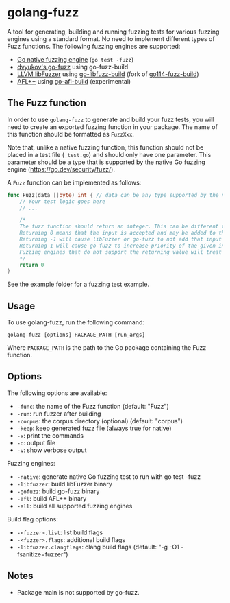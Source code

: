 # golang-fuzz

A tool for generating, building and running fuzzing tests for various fuzzing engines using a standard format. No need to implement different types of Fuzz functions. The following fuzzing engines are supported:

- [Go native fuzzing engine](https://go.dev/security/fuzz/) (`go test -fuzz`)
- [dvyukov's go-fuzz](https://github.com/dvyukov/go-fuzz) using go-fuzz-build
- [LLVM libFuzzer](https://llvm.org/docs/LibFuzzer.html) using [go-libfuzz-build](https://github.com/elwint/go-libfuzz-build) (fork of [go114-fuzz-build](https://github.com/mdempsky/go114-fuzz-build))
- [AFL++](https://aflplus.plus/) using [go-afl-build](https://github.com/elwint/go-afl-build) (experimental)

## The Fuzz function

In order to use `golang-fuzz` to generate and build your fuzz tests, you will need to create an exported fuzzing function in your package. The name of this function should be formatted as `FuzzXxx`.

Note that, unlike a native fuzzing function, this function should not be placed in a test file (`_test.go`) and should only have one parameter. This parameter should be a type that is supported by the native Go fuzzing engine (<https://go.dev/security/fuzz/>).

A `Fuzz` function can be implemented as follows:

```go
func Fuzz(data []byte) int { // data can be any type supported by the native Go fuzzing engine
    // Your test logic goes here
    // ...

    /*
    The fuzz function should return an integer. This can be different than 0 to improve fuzzing performance.
    Returning 0 means that the input is accepted and may be added to the corpus.
    Returning -1 will cause libFuzzer or go-fuzz to not add that input to the corpus, regardless of coverage.
    Returning 1 will cause go-fuzz to increase priority of the given input.
    Fuzzing engines that do not support the returning value will treat it the same as returning 0.
    */
    return 0
}
```

See the example folder for a fuzzing test example.

## Usage

To use golang-fuzz, run the following command:

```
golang-fuzz [options] PACKAGE_PATH [run_args]
```

Where `PACKAGE_PATH` is the path to the Go package containing the Fuzz function.

## Options

The following options are available:

- `-func`: the name of the Fuzz function (default: "Fuzz")
- `-run`: run fuzzer after building
- `-corpus`: the corpus directory (optional) (default: "corpus")
- `-keep`: keep generated fuzz file (always true for native)
- `-x`: print the commands
- `-o`: output file
- `-v`: show verbose output

Fuzzing engines:

- `-native`: generate native Go fuzzing test to run with go test -fuzz
- `-libfuzzer`: build libFuzzer binary
- `-gofuzz`: build go-fuzz binary
- `-afl`: build AFL++ binary
- `-all`: build all supported fuzzing engines

Build flag options:

- `-<fuzzer>.list`: list build flags
- `-<fuzzer>.flags`: additional build flags
- `-libfuzzer.clangflags`: clang build flags (default: "-g -O1 -fsanitize=fuzzer")

## Notes

- Package main is not supported by go-fuzz.

